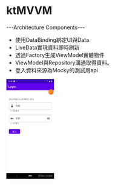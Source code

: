# ktMVVM

---Architecture Components---
- 使用DataBinding綁定UI與Data
- LiveData實現資料即時刷新
- 透過Factory生成ViewModel實體物件
- ViewModel與Repository溝通取得資料。
- 登入資料來源為Mocky的測試用api

<img src="https://github.com/hunter0113/ktMVVM/blob/main/Login.gif" width="25%" height="25%"> 
